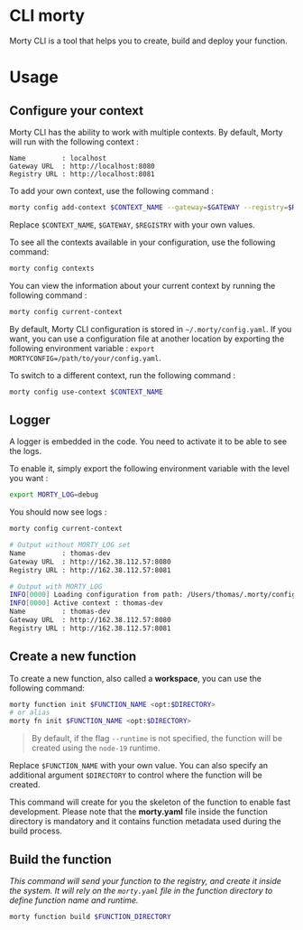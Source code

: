 # CLI morty

Morty CLI is a tool that helps you to create, build and deploy your function.

# Usage

## Configure your context

Morty CLI has the ability to work with multiple contexts. By default, Morty will run with the following context :

```
Name         : localhost
Gateway URL  : http://localhost:8080
Registry URL : http://localhost:8081
```

To add your own context, use the following command :

```bash
morty config add-context $CONTEXT_NAME --gateway=$GATEWAY --registry=$REGISTRY
```

Replace `$CONTEXT_NAME`, `$GATEWAY`, `$REGISTRY` with your own values.

To see all the contexts available in your configuration, use the following command:

```bash
morty config contexts
```

You can view the information about your current context by running the following command :

```bash
morty config current-context
```

By default, Morty CLI configuration is stored in `~/.morty/config.yaml`. If you want, you can use a configuration file at another location by exporting the following environment variable : `export MORTYCONFIG=/path/to/your/config.yaml`.

To switch to a different context, run the following command :

```bash
morty config use-context $CONTEXT_NAME
```

## Logger

A logger is embedded in the code. You need to activate it to be able to see the logs.

To enable it, simply export the following environment variable with the level you want :

```bash
export MORTY_LOG=debug
```

You should now see logs :

```bash
morty config current-context

# Output without MORTY_LOG set
Name         : thomas-dev
Gateway URL  : http://162.38.112.57:8080
Registry URL : http://162.38.112.57:8081

# Output with MORTY_LOG
INFO[0000] Loading configuration from path: /Users/thomas/.morty/config.yaml
INFO[0000] Active context : thomas-dev
Name         : thomas-dev
Gateway URL  : http://162.38.112.57:8080
Registry URL : http://162.38.112.57:8081
```

## Create a new function

To create a new function, also called a **workspace**, you can use the following command:

```bash
morty function init $FUNCTION_NAME <opt:$DIRECTORY>
# or alias
morty fn init $FUNCTION_NAME <opt:$DIRECTORY>
```

> By default, if the flag `--runtime` is not specified, the function will be created using the `node-19` runtime.

Replace `$FUNCTION_NAME` with your own value. You can also specify an additional argument `$DIRECTORY` to control where the function will be created.

This command will create for you the skeleton of the function to enable fast development. Please note that the **morty.yaml** file inside the function directory is mandatory and it contains function metadata used during the build process.

## Build the function

_This command will send your function to the registry, and create it inside the system. It will rely on the `morty.yaml` file in the function directory to define function name and runtime._

```bash
morty function build $FUNCTION_DIRECTORY
```
